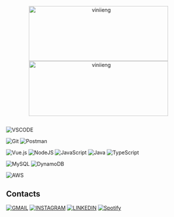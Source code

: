 <div align="center">

  <img align="center" src="https://github-readme-streak-stats.herokuapp.com/?user=viniieng&theme=dark" width="380" height="150" alt="viniieng" />
  <img align="center" src="https://github-readme-stats.vercel.app/api/top-langs/?username=viniieng&layout=compact&theme=dark" width="380" height="150" alt="viniieng" />

</div>

## 
![VSCODE](https://img.shields.io/badge/Visual_Studio_Code-0078D4?style=for-the-badge&logo=visual%20studio%20code&logoColor=white)

![Git](https://img.shields.io/badge/git-%23F05033.svg?style=for-the-badge&logo=git&logoColor=white)
![Postman](https://img.shields.io/badge/Postman-FF6C37?style=for-the-badge&logo=Postman&logoColor=white)

![Vue.js](https://img.shields.io/badge/vuejs-%2335495e.svg?style=for-the-badge&logo=vuedotjs&logoColor=%234FC08D)
![NodeJS](https://img.shields.io/badge/node.js-6DA55F?style=for-the-badge&logo=node.js&logoColor=white)
![JavaScript](https://img.shields.io/badge/javascript-%23323330.svg?style=for-the-badge&logo=javascript&logoColor=%23F7DF1E)
![Java](https://img.shields.io/badge/Java-ED8B00?style=for-the-badge&logo=openjdk&logoColor=white)
![TypeScript](https://img.shields.io/badge/typescript-%23007ACC.svg?style=for-the-badge&logo=typescript&logoColor=white)

![MySQL](https://img.shields.io/badge/mysql-%2300f.svg?style=for-the-badge&logo=mysql&logoColor=white)
![DynamoDB](https://img.shields.io/badge/Amazon%20DynamoDB-4053D6?style=for-the-badge&logo=Amazon%20DynamoDB&logoColor=white)

![AWS](https://img.shields.io/badge/Amazon_AWS-FF9900?style=for-the-badge&logo=amazonaws&logoColor=white)

## Contacts

[![GMAIL](https://img.shields.io/badge/Gmail-D14836?style=for-the-badge&logo=gmail&logoColor=white)](mailto:viniengelmann@gmail.com)
[![INSTAGRAM](https://img.shields.io/badge/Instagram-E4405F?style=for-the-badge&logo=instagram&logoColor=white)](https://www.instagram.com/viniieng/)
[![LINKEDIN](https://img.shields.io/badge/LinkedIn-0077B5?style=for-the-badge&logo=linkedin&logoColor=white)](https://www.linkedin.com/in/vinicius-engelmann-b8764b234/)
[![Spotify](https://img.shields.io/badge/Spotify-1ED760?&style=for-the-badge&logo=spotify&logoColor=white)](https://open.spotify.com/user/21epdulysgctzqtca3ulu324i)
